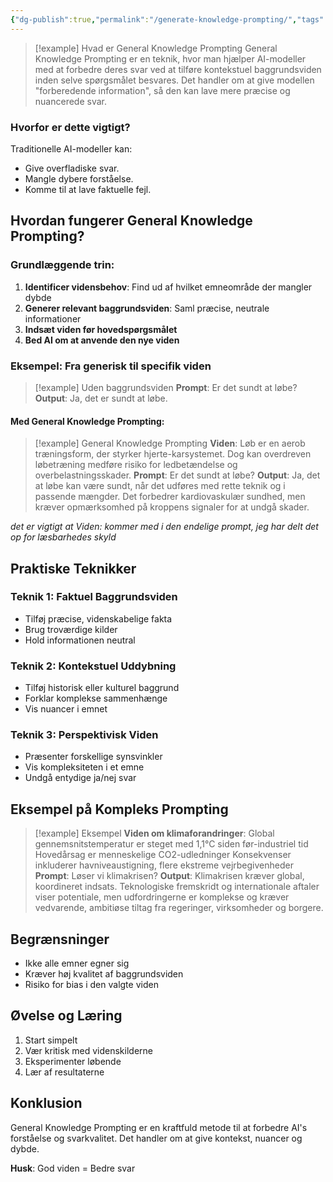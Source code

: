 ```yaml
---
{"dg-publish":true,"permalink":"/generate-knowledge-prompting/","tags":["⭐⭐"],"dgHomeLink":"false","dgShowBacklinks":"false","dgShowFileTree":"false","dgEnableSearch":"false","created":"2024-12-03T08:35:03.729+01:00"}
---
```



> [!example] Hvad er General Knowledge Prompting
> General Knowledge Prompting er en teknik, hvor man hjælper AI-modeller med at forbedre deres svar ved at tilføre kontekstuel baggrundsviden inden selve spørgsmålet besvares. Det handler om at give modellen "forberedende information", så den kan lave mere præcise og nuancerede svar.

### Hvorfor er dette vigtigt?

Traditionelle AI-modeller kan:
- Give overfladiske svar.
- Mangle dybere forståelse.
- Komme til at lave faktuelle fejl.

## Hvordan fungerer General Knowledge Prompting?

### Grundlæggende trin:
1. **Identificer vidensbehov**: Find ud af hvilket emneområde der mangler dybde
2. **Generer relevant baggrundsviden**: Saml præcise, neutrale informationer
3. **Indsæt viden før hovedspørgsmålet**
4. **Bed AI om at anvende den nye viden**

### Eksempel: Fra generisk til specifik viden

> [!example] Uden baggrundsviden
> **Prompt**: Er det sundt at løbe?
   **Output**: Ja, det er sundt at løbe.

#### Med General Knowledge Prompting:

> [!example] General Knowledge Prompting
> **Viden**: Løb er en aerob træningsform, der styrker hjerte-karsystemet. Dog kan overdreven løbetræning medføre risiko for ledbetændelse og overbelastningsskader.
> **Prompt**: Er det sundt at løbe?
   **Output**: Ja, det at løbe kan være sundt, når det udføres med rette teknik og i passende mængder. Det forbedrer kardiovaskulær sundhed, men kræver opmærksomhed på kroppens signaler for at undgå skader.

*det er vigtigt at Viden: kommer med i den endelige prompt, jeg har delt det op for læsbarhedes skyld*

## Praktiske Teknikker

### Teknik 1: Faktuel Baggrundsviden
- Tilføj præcise, videnskabelige fakta
- Brug troværdige kilder
- Hold informationen neutral

### Teknik 2: Kontekstuel Uddybning
- Tilføj historisk eller kulturel baggrund
- Forklar komplekse sammenhænge
- Vis nuancer i emnet

### Teknik 3: Perspektivisk Viden
- Præsenter forskellige synsvinkler
- Vis kompleksiteten i et emne
- Undgå entydige ja/nej svar

## Eksempel på Kompleks Prompting


> [!example] Eksempel
> **Viden om klimaforandringer**: 
> Global gennemsnitstemperatur er steget med 1,1°C siden før-industriel tid
> Hovedårsag er menneskelige CO2-udledninger
> Konsekvenser inkluderer havniveaustigning, flere ekstreme vejrbegivenheder
> **Prompt**: Løser vi klimakrisen?
   **Output**: Klimakrisen kræver global, koordineret indsats. Teknologiske fremskridt og internationale aftaler viser potentiale, men udfordringerne er komplekse og kræver vedvarende, ambitiøse tiltag fra regeringer, virksomheder og borgere.

## Begrænsninger

- Ikke alle emner egner sig
- Kræver høj kvalitet af baggrundsviden
- Risiko for bias i den valgte viden

## Øvelse og Læring

1. Start simpelt
2. Vær kritisk med videnskilderne
3. Eksperimenter løbende
4. Lær af resultaterne

## Konklusion

General Knowledge Prompting er en kraftfuld metode til at forbedre AI's forståelse og svarkvalitet. Det handler om at give kontekst, nuancer og dybde.

**Husk**: God viden = Bedre svar
